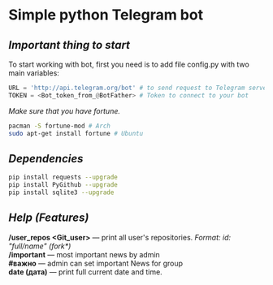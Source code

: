 # Simple python Telegram bot

## _Important thing to start_

To start working with bot, first you need is to add file config.py with two main variables: <br>
```python
URL = 'http://api.telegram.org/bot' # to send request to Telegram server
TOKEN = <Bot_token_from_@BotFather> # Token to connect to your bot
```
_Make sure that you have fortune._
```bash
pacman -S fortune-mod # Arch
sudo apt-get install fortune # Ubuntu
```
## _Dependencies_

```bash
pip install requests --upgrade
pip install PyGithub --upgrade
pip install sqlite3 --upgrade
```

## _Help (Features)_

__/user_repos <Git_user>__ — print all user's repositories. _Format: id: "full/name" (fork*)_ <br>
__/important__ — most important news by admin<br>
__#важно__ — admin can set important News for group<br>
__date (дата)__ — print full current date and time.

